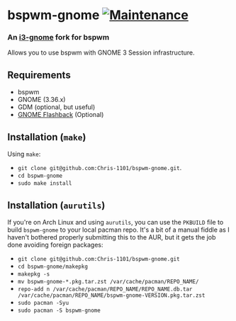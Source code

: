 # bspwm-gnome [![Maintenance](https://img.shields.io/maintenance/no/2020.svg)]()
### An [i3-gnome](https://github.com/i3-gnome/i3-gnome) fork for bspwm

Allows you to use bspwm with GNOME 3 Session infrastructure.


## Requirements
* bspwm
* GNOME (3.36.x)
* GDM (optional, but useful)
* [GNOME Flashback](https://github.com/i3-gnome/i3-gnome/wiki/Tips-&-Tricks#gnome-flashback) (Optional)

## Installation (`make`)
Using `make`:
* `git clone git@github.com:Chris-1101/bspwm-gnome.git`.
* `cd bspwm-gnome`
* `sudo make install`

## Installation (`aurutils`)
If you're on Arch Linux and using `aurutils`, you can use the `PKBUILD` file to build `bspwm-gnome` to your local pacman repo. It's a bit of a manual fiddle as I haven't bothered properly submitting this to the AUR, but it gets the job done avoiding foreign packages:
* `git clone git@github.com:Chris-1101/bspwm-gnome.git`
* `cd bspwm-gnome/makepkg`
* `makepkg -s`
* `mv bspwm-gnome-*.pkg.tar.zst /var/cache/pacman/REPO_NAME/`
* `repo-add n /var/cache/pacman/REPO_NAME/REPO_NAME.db.tar /var/cache/pacman/REPO_NAME/bspwm-gnome-VERSION.pkg.tar.zst`
* `sudo pacman -Syu`
* `sudo pacman -S bspwm-gnome`

